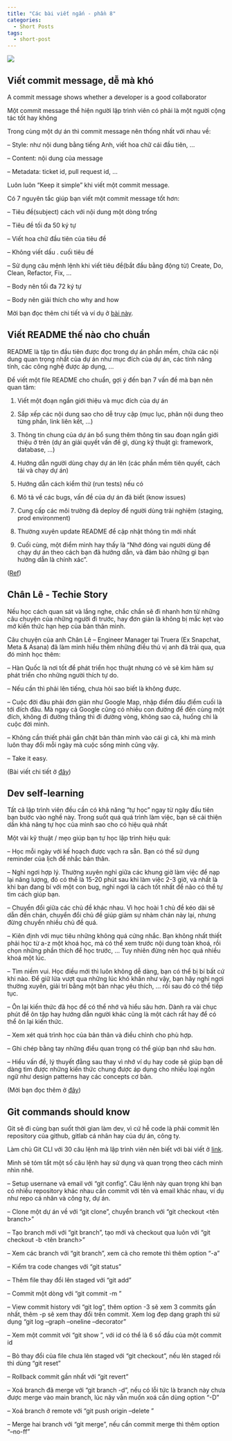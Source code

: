 ```yaml
---
title: "Các bài viết ngắn - phần 8"
categories:
  - Short Posts
tags:
  - short-post
---
```

![](https://i0.wp.com/beautyoncode.com/wp-content/uploads/2022/09/Short-posts-10.png)

## Viết commit message, dễ mà khó

A commit message shows whether a developer is a good collaborator

Một commit message thể hiện người lập trình viên có phải là một người cộng tác tốt hay không

Trong cùng một dự án thì commit message nên thống nhất với nhau về:

– Style: như nội dung bằng tiếng Anh, viết hoa chữ cái đầu tiên, …

– Content: nội dung của message

– Metadata: ticket id, pull request id, …

Luôn luôn “Keep it simple” khi viết một commit message.

Có 7 nguyên tắc giúp bạn viết một commit message tốt hơn:

– Tiêu đề(subject) cách với nội dung một dòng trống

– Tiêu đề tối đa 50 ký tự

– Viết hoa chữ đầu tiên của tiêu đề

– Không viết dấu . cuối tiêu đề

– Sử dụng câu mệnh lệnh khi viết tiêu đề(bắt đầu bằng động từ) Create, Do, Clean, Refactor, Fix, …

– Body nên tối đa 72 ký tự

– Body nên giải thích cho why and how

Mời bạn đọc thêm chi tiết và ví dụ ở [bài này](https://cbea.ms/git-commit/).

## Viết README thế nào cho chuẩn

README là tập tin đầu tiên được đọc trong dự án phần mềm, chứa các nội dung quan trọng nhất của dự án như mục đích của dự án, các tính năng tính, các công nghệ được áp dụng, …

Để viết một file README cho chuẩn, gợi ý đến bạn 7 vấn đề mà bạn nên quan tâm:

1. Viết một đoạn ngắn giới thiệu và mục đích của dự án

2. Sắp xếp các nội dung sao cho dễ truy cập (mục lục, phân nội dung theo từng phần, link liên kết, …)

3. Thông tin chung của dự án bổ sung thêm thông tin sau đoạn ngắn giới thiệu ở trên (dự án giải quyết vấn đề gì, dùng kỹ thuật gì: framework, database, …)

4. Hướng dẫn người dùng chạy dự án lên (các phần mềm tiên quyết, cách tải và chạy dự án)

5. Hướng dẫn cách kiểm thử (run tests) nếu có

6. Mô tả về các bugs, vấn đề của dự án đã biết (know issues)

7. Cung cấp các môi trường đã deploy để người dùng trải nghiệm (staging, prod environment)

8. Thường xuyên update README để cập nhật thông tin mới nhất

9. Cuối cùng, một điểm mình hay thấy là “Nhớ đóng vai người dùng để chạy dự án theo cách bạn đã hướng dẫn, và đảm bảo những gì bạn hướng dẫn là chính xác”. 

([Ref](https://www.netguru.com/blog/how-to-write-a-perfect-readme))

## Chân Lê - Techie Story

Nếu học cách quan sát và lắng nghe, chắc chắn sẽ đi nhanh hơn từ những câu chuyện của những người đi trước, hay đơn giản là không bị mắc kẹt vào mớ kiến thức hạn hẹp của bản thân mình.

Câu chuyện của anh Chân Lê – Engineer Manager tại Truera (Ex Snapchat, Meta & Asana) đã làm mình hiểu thêm những điều thú vị anh đã trải qua, qua đó mình học thêm:

– Hàn Quốc là nơi tốt để phát triển học thuật nhưng có vẻ sẽ kìm hãm sự phát triển cho những người thích tự do.

– Nếu cần thì phải lên tiếng, chưa hỏi sao biết là không được. 

– Cuộc đời đâu phải đơn giản như Google Map, nhập điểm đầu điểm cuối là tới đích đâu. Mà ngay cả Google cũng có nhiều con đường để đến cùng một đích, không đi đường thẳng thì đi đường vòng, không sao cả, huống chi là cuộc đời mình. 

– Không cần thiết phải gắn chặt bản thân mình vào cái gì cả, khi mà mình luôn thay đổi mỗi ngày mà cuộc sống mình cũng vậy. 

– Take it easy.

(Bài viết chi tiết ở [đây](https://techiestory.net/vi/post/44-chan-le))

## Dev self-learning

Tất cả lập trình viên đều cần có khả năng “tự học” ngay từ ngày đầu tiên bạn bước vào nghề này. Trong suốt quá quá trình làm việc, bạn sẽ cải thiện dần khả năng tự học của mình sao cho có hiệu quả nhất

Một vài kỹ thuật / mẹo giúp bạn tự học lập trình hiệu quả:

– Học mỗi ngày với kế hoạch được vạch ra sẵn. Bạn có thể sử dụng reminder của lịch để nhắc bản thân.

– Nghỉ ngơi hợp lý. Thường xuyên nghỉ giữa các khung giờ làm việc để nạp lại năng lượng, đó có thể là 15-20 phút sau khi làm việc 2-3 giờ, và nhất là khi bạn đang bí với một con bug, nghỉ ngơi là cách tốt nhất để não có thể tự tìm cách giúp bạn.

– Chuyển đổi giữa các chủ đề khác nhau. Vì học hoài 1 chủ đề kéo dài sẽ dẫn đến chán, chuyển đổi chủ đề giúp giảm sự nhàm chán này lại, nhưng đừng chuyển nhiều chủ đề quá.

– Kiên định với mục tiêu những không quá cứng nhắc. Bạn không nhất thiết phải học từ a-z một khoá học, mà có thể xem trước nội dung toàn khoá, rồi chọn những phần thích để học trước, … Tuy nhiên đừng nên học quá nhiều khoá một lúc.

– Tìm niềm vui. Học điều mới thì luôn không dễ dàng, bạn có thể bị bí bất cứ khi nào. Để giữ lửa vượt qua những lúc khó khăn như vậy, bạn hãy nghỉ ngơi thường xuyên, giải trí bằng một bản nhạc yêu thích, … rồi sau đó có thể tiếp tục.

– Ôn lại kiến thức đã học để có thể nhớ và hiểu sâu hơn. Dành ra vài chục phút để ôn tập hay hướng dẫn người khác cũng là một cách rất hay để có thể ôn lại kiến thức.

– Xem xét quá trình học của bản thân và điều chỉnh cho phù hợp.

– Ghi chép bằng tay những điều quan trọng có thể giúp bạn nhớ sâu hơn.

– Hiểu vấn đề, lý thuyết đằng sau thay vì nhớ ví dụ hay code sẽ giúp bạn dễ dàng tìm được những kiến thức chung được áp dụng cho nhiều loại ngôn ngữ như design patterns hay các concepts cơ bản.

(Mời bạn đọc thêm ở [đây](https://aviyel.com/post/3649/top-9-ways-to-become-a-successful-self-taught-developer))

## Git commands should know

Git sẽ đi cùng bạn suốt thời gian làm dev, vì cứ hễ code là phải commit lên repository của github, gitlab cá nhân hay của dự án, công ty.

Làm chủ Git CLI với 30 câu lệnh mà lập trình viên nên biết với bài viết ở [link](https://levelup.gitconnected.com/top-30-git-commands-you-should-know-to-master-git-cli-f04e041779bc).

Mình sẽ tóm tắt một số câu lệnh hay sử dụng và quan trọng theo cách mình nhìn nhé.

– Setup usernane và email với “git config”. Câu lệnh này quan trọng khi bạn có nhiều repository khác nhau cần commit với tên và email khác nhau, ví dụ như repo cá nhân và công ty, dự án.

– Clone một dự án về với “git clone”, chuyển branch với “git checkout <tên branch>”

– Tạo branch mới với “git branch”, tạo mới và checkout qua luôn với “git checkout -b <tên branch>”

– Xem các branch với “git branch”, xem cả cho remote thì thêm option “-a”

– Kiểm tra code changes với “git status”

– Thêm file thay đổi lên staged với “git add”

– Commit một dòng với “git commit -m <message>”

– View commit history với “git log”, thêm option -3 sẽ xem 3 commits gần nhất, thêm -p sẽ xem thay đổi trên commit. Xem log đẹp dạng graph thì sử dụng “git log –graph –oneline –decorator”

– Xem một commit với “git show <id>”, với id có thể là 6 số đầu của một commit id

– Bỏ thay đổi của file chưa lên staged với “git checkout”, nếu lên staged rồi thì dùng “git reset”

– Rollback commit gần nhất với “git revert”

– Xoá branch đã merge với “git branch -d”, nếu có lỗi tức là branch này chưa được merge vào main branch, lúc nãy vẫn muốn xoá cần dùng option “-D”

– Xoá branch ở remote với “git push origin –delete <branch-name>”

– Merge hai branch với “git merge”, nếu cần commit merge thì thêm option “–no-ff”
